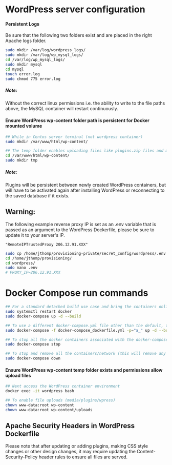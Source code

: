 # WordPress server configuration

#### Persistent Logs
 Be sure that the following two folders exist and are placed in the right Apache logs folder.

```bash
sudo mkdir /var/log/wordpress_logs/
sudo mkdir /var/log/wp_mysql_logs/
cd /var/log/wp_mysql_logs/
sudo mkdir mysql
cd mysql
touch error.log
sudo chmod 775 error.log
```
##### Note:
Without the correct linux permissions i.e. the ability to write to the file paths above, the MySQL container will restart continuously.

#### Ensure WordPress wp-content folder path is persistent for Docker mounted volume

```bash
## While in Centos server terminal (not wordpress container)
sudo mkdir /var/www/html/wp-content/

## The temp folder enables uploading files like plugins.zip files and media content.
cd /var/www/html/wp-content/
sudo mkdir tmp
```

##### Note:
Plugins will be persistent between newly created WordPress containers, but will have to be activated again after installing WordPress or reconnecting to the saved database if it exists.

## Warning:
The following example reverse proxy IP is set as an .env variable that is passed as an argument to the WordPress Dockerfile, please be sure to update it to your server's IP.

`"RemoteIPTrustedProxy 206.12.91.XXX"`
```bash
sudo cp /home/jthomp/provisioning-private/secret_config/wordpress/.env /home/jthomp/provisioning/wordpress
cd /home/jthomp/provisioning/
cd wordpress/
sudo nano .env
# PROXY_IP=206.12.91.XXX
```
# Docker Compose run commands

```bash
## For a standard detached build use case and bring the containers online: 
sudo systemctl restart docker
sudo docker-compose up -d --build

## To use a different docker-compose.yml file other than the default, try the following command, this will also add a flag "a_" in front of the build names if desired.
sudo docker-compose -f docker-compose_dockerfile.yml -p="a_" up -d --build

## To stop all the docker containers associated with the docker-compose file.
sudo docker-compose stop

## To stop and remove all the containers/network (this will remove any files in the container)
sudo docker-compose down
```

#### Ensure WordPress wp-content temp folder exists and permissions allow upload files

```bash
## Next access the WordPress container environment
docker exec -it wordpress bash

## To enable file uploads (media/plugins/wpress)
chown www-data:root wp-content
chown www-data:root wp-content/uploads
```

## Apache Security Headers in WordPress Dockerfile

Please note that after updating or adding plugins, making CSS style changes or other design changes, it may require updating the Content-Security-Policy header rules to ensure all files are served.
